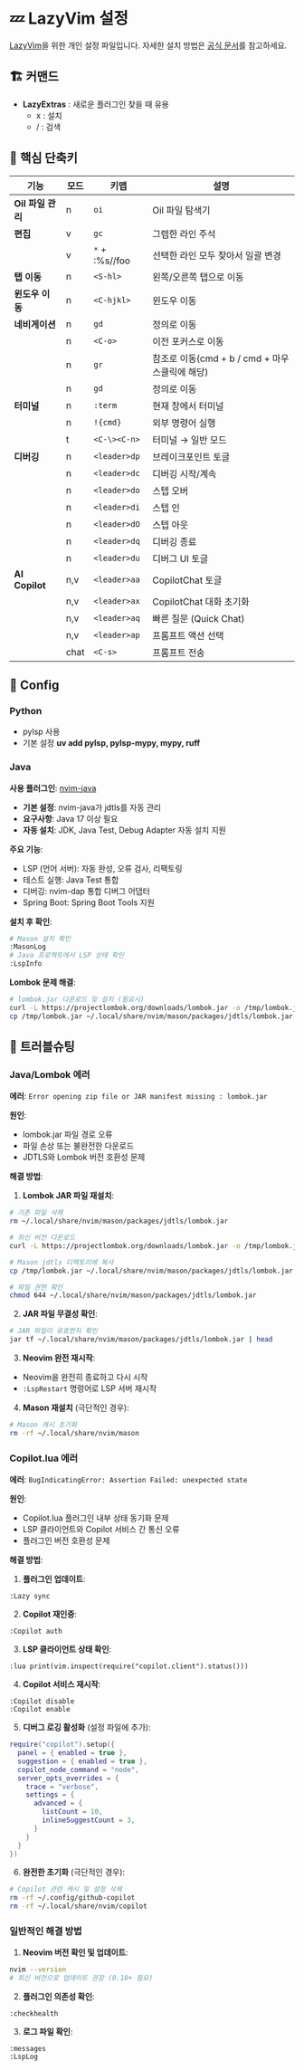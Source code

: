 # 💤 LazyVim 설정

[LazyVim](https://github.com/LazyVim/LazyVim)을 위한 개인 설정 파일입니다.
자세한 설치 방법은 [공식 문서](https://lazyvim.github.io/installation)를 참고하세요.

## 🏗️ 커맨드

- **LazyExtras** : 새로운 플러그인 찾을 때 유용
  - x : 설치
  - / : 검색

## 🎯 핵심 단축키

| 기능              | 모드 | 키맵           | 설명                                           |
| ----------------- | ---- | -------------- | ---------------------------------------------- |
| **Oil 파일 관리** | n    | `oi`           | Oil 파일 탐색기                                |
| **편집**          | v    | `gc`           | 그렙한 라인 주석                               |
|                   | v    | `*` + :%s//foo | 선택한 라인 모두 찾아서 일괄 변경              |
| **탭 이동**       | n    | `<S-hl>`       | 왼쪽/오른쪽 탭으로 이동                        |
| **윈도우 이동**   | n    | `<C-hjkl>`     | 윈도우 이동                                    |
| **네비게이션**    | n    | `gd`           | 정의로 이동                                    |
|                   | n    | `<C-o>`        | 이전 포커스로 이동                             |
|                   | n    | `gr`           | 참조로 이동(cmd + b / cmd + 마우스클릭에 해당) |
|                   | n    | `gd`           | 정의로 이동                                    |
| **터미널**        | n    | `:term`        | 현재 창에서 터미널                             |
|                   | n    | `!{cmd}`       | 외부 명령어 실행                               |
|                   | t    | `<C-\><C-n>`   | 터미널 → 일반 모드                             |
| **디버깅**        | n    | `<leader>dp`   | 브레이크포인트 토글                            |
|                   | n    | `<leader>dc`   | 디버깅 시작/계속                               |
|                   | n    | `<leader>do`   | 스텝 오버                                      |
|                   | n    | `<leader>di`   | 스텝 인                                        |
|                   | n    | `<leader>dO`   | 스텝 아웃                                      |
|                   | n    | `<leader>dq`   | 디버깅 종료                                    |
|                   | n    | `<leader>du`   | 디버그 UI 토글                                 |
| **AI Copilot**    | n,v  | `<leader>aa`   | CopilotChat 토글                               |
|                   | n,v  | `<leader>ax`   | CopilotChat 대화 초기화                        |
|                   | n,v  | `<leader>aq`   | 빠른 질문 (Quick Chat)                         |
|                   | n,v  | `<leader>ap`   | 프롬프트 액션 선택                             |
|                   | chat | `<C-s>`        | 프롬프트 전송                                  |

## 🧭 Config

### Python

- pylsp 사용
- 기본 설정 **uv add pylsp, pylsp-mypy, mypy, ruff**

### Java

**사용 플러그인**: [nvim-java](https://github.com/nvim-java/nvim-java)

- **기본 설정**: nvim-java가 jdtls를 자동 관리
- **요구사항**: Java 17 이상 필요
- **자동 설치**: JDK, Java Test, Debug Adapter 자동 설치 지원

**주요 기능**:

- LSP (언어 서버): 자동 완성, 오류 검사, 리팩토링
- 테스트 실행: Java Test 통합
- 디버깅: nvim-dap 통합 디버그 어댑터
- Spring Boot: Spring Boot Tools 지원

**설치 후 확인**:

```bash
# Mason 설치 확인
:MasonLog
# Java 프로젝트에서 LSP 상태 확인
:LspInfo
```

**Lombok 문제 해결**:

```bash
# lombok.jar 다운로드 및 설치 (필요시)
curl -L https://projectlombok.org/downloads/lombok.jar -o /tmp/lombok.jar
cp /tmp/lombok.jar ~/.local/share/nvim/mason/packages/jdtls/lombok.jar
```

## 🔧 트러블슈팅

### Java/Lombok 에러

**에러**: `Error opening zip file or JAR manifest missing : lombok.jar`

**원인**:

- lombok.jar 파일 경로 오류
- 파일 손상 또는 불완전한 다운로드
- JDTLS와 Lombok 버전 호환성 문제

**해결 방법**:

1. **Lombok JAR 파일 재설치**:

```bash
# 기존 파일 삭제
rm ~/.local/share/nvim/mason/packages/jdtls/lombok.jar

# 최신 버전 다운로드
curl -L https://projectlombok.org/downloads/lombok.jar -o /tmp/lombok.jar

# Mason jdtls 디렉토리에 복사
cp /tmp/lombok.jar ~/.local/share/nvim/mason/packages/jdtls/lombok.jar

# 파일 권한 확인
chmod 644 ~/.local/share/nvim/mason/packages/jdtls/lombok.jar
```

2. **JAR 파일 무결성 확인**:

```bash
# JAR 파일이 유효한지 확인
jar tf ~/.local/share/nvim/mason/packages/jdtls/lombok.jar | head
```

3. **Neovim 완전 재시작**:

- Neovim을 완전히 종료하고 다시 시작
- `:LspRestart` 명령어로 LSP 서버 재시작

4. **Mason 재설치** (극단적인 경우):

```bash
# Mason 캐시 초기화
rm -rf ~/.local/share/nvim/mason
```

### Copilot.lua 에러

**에러**: `BugIndicatingError: Assertion Failed: unexpected state`

**원인**:

- Copilot.lua 플러그인 내부 상태 동기화 문제
- LSP 클라이언트와 Copilot 서비스 간 통신 오류
- 플러그인 버전 호환성 문제

**해결 방법**:

1. **플러그인 업데이트**:

```vim
:Lazy sync
```

2. **Copilot 재인증**:

```vim
:Copilot auth
```

3. **LSP 클라이언트 상태 확인**:

```vim
:lua print(vim.inspect(require("copilot.client").status()))
```

4. **Copilot 서비스 재시작**:

```vim
:Copilot disable
:Copilot enable
```

5. **디버그 로깅 활성화** (설정 파일에 추가):

```lua
require("copilot").setup({
  panel = { enabled = true },
  suggestion = { enabled = true },
  copilot_node_command = "node",
  server_opts_overrides = {
    trace = "verbose",
    settings = {
      advanced = {
        listCount = 10,
        inlineSuggestCount = 3,
      }
    }
  }
})
```

6. **완전한 초기화** (극단적인 경우):

```bash
# Copilot 관련 캐시 및 설정 삭제
rm -rf ~/.config/github-copilot
rm -rf ~/.local/share/nvim/copilot
```

### 일반적인 해결 방법

1. **Neovim 버전 확인 및 업데이트**:

```bash
nvim --version
# 최신 버전으로 업데이트 권장 (0.10+ 필요)
```

2. **플러그인 의존성 확인**:

```vim
:checkhealth
```

3. **로그 파일 확인**:

```vim
:messages
:LspLog
```
